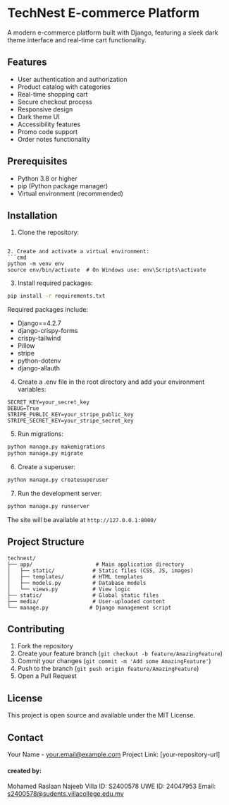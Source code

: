 # TechNest E-commerce Platform

A modern e-commerce platform built with Django, featuring a sleek dark theme interface and real-time cart functionality.

## Features
- User authentication and authorization
- Product catalog with categories
- Real-time shopping cart
- Secure checkout process
- Responsive design
- Dark theme UI
- Accessibility features
- Promo code support
- Order notes functionality

## Prerequisites
- Python 3.8 or higher
- pip (Python package manager)
- Virtual environment (recommended)

## Installation

1. Clone the repository:
```

2. Create and activate a virtual environment:
```cmd
python -m venv env
source env/bin/activate  # On Windows use: env\Scripts\activate
```

3. Install required packages:
```cmd
pip install -r requirements.txt
```

Required packages include:
- Django==4.2.7
- django-crispy-forms
- crispy-tailwind
- Pillow
- stripe
- python-dotenv
- django-allauth

4. Create a .env file in the root directory and add your environment variables:
```
SECRET_KEY=your_secret_key
DEBUG=True
STRIPE_PUBLIC_KEY=your_stripe_public_key
STRIPE_SECRET_KEY=your_stripe_secret_key
```

5. Run migrations:
```bash
python manage.py makemigrations
python manage.py migrate
```

6. Create a superuser:
```bash
python manage.py createsuperuser
```

7. Run the development server:
```bash
python manage.py runserver
```

The site will be available at `http://127.0.0.1:8000/`

## Project Structure
```
technest/
├── app/                    # Main application directory
│   ├── static/            # Static files (CSS, JS, images)
│   ├── templates/         # HTML templates
│   ├── models.py          # Database models
│   └── views.py           # View logic
├── static/                # Global static files
├── media/                 # User-uploaded content
└── manage.py             # Django management script
```

## Contributing
1. Fork the repository
2. Create your feature branch (`git checkout -b feature/AmazingFeature`)
3. Commit your changes (`git commit -m 'Add some AmazingFeature'`)
4. Push to the branch (`git push origin feature/AmazingFeature`)
5. Open a Pull Request

## License
This project is open source and available under the MIT License.

## Contact
Your Name - your.email@example.com
Project Link: [your-repository-url]


#### created by:
Mohamed Raslaan Najeeb
Villa ID: S2400578
UWE ID: 24047953
Email: s2400578@sudents.villacollege.edu.mv



